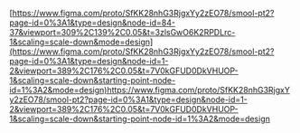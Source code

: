 [https://www.figma.com/proto/SfKK28nhG3RjgxYy2zEO78/smool-pt2?page-id=0%3A1&type=design&node-id=84-37&viewport=309%2C139%2C0.05&t=3zlsGwO6K2RPDLrc-1&scaling=scale-down&mode=design](https://www.figma.com/proto/SfKK28nhG3RjgxYy2zEO78/smool-pt2?page-id=0%3A1&type=design&node-id=1-2&viewport=389%2C176%2C0.05&t=7V0kGFUD0DkVHUOP-1&scaling=scale-down&starting-point-node-id=1%3A2&mode=design)https://www.figma.com/proto/SfKK28nhG3RjgxYy2zEO78/smool-pt2?page-id=0%3A1&type=design&node-id=1-2&viewport=389%2C176%2C0.05&t=7V0kGFUD0DkVHUOP-1&scaling=scale-down&starting-point-node-id=1%3A2&mode=design
